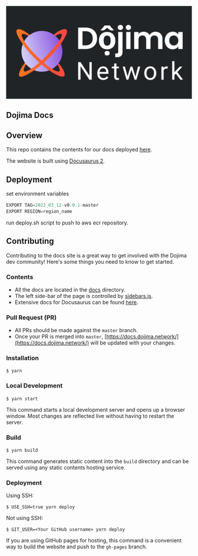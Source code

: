 <div align="center">
  <img src="static/img/dojimanetworklogo.png?raw=true">
</div>

 ## Dojima Docs
 
 ## Overview
This repo contains the contents for our docs deployed [here](https://docs.dojima.network).

The website is built using [Docusaurus 2](https://docusaurus.io/).

## Deployment
set environment variables
```ts
EXPORT TAG=2022_03_12-v0.0.1-master
EXPORT REGION=region_name
```
run deploy.sh script to push to aws ecr repository.

## Contributing

Contributing to the docs site is a great way to get involved with the Dojima dev community! Here's some things you need to know to get started.

### Contents
* All the docs are located in the [docs](docs) directory.
* The left side-bar of the page is controlled by [sidebars.js](sidebars.js).
* Extensive docs for Docusaurus can be found [here](https://docusaurus.io/docs).

### Pull Request (PR)
* All PRs should be made against the `master` branch.
* Once your PR is merged into `master`, [https://docs.dojima.network/](https://docs.dojima.network/) will be updated with your changes.


### Installation

```
$ yarn
```

### Local Development

```
$ yarn start
```

This command starts a local development server and opens up a browser window. Most changes are reflected live without having to restart the server.

### Build

```
$ yarn build
```

This command generates static content into the `build` directory and can be served using any static contents hosting service.

### Deployment

Using SSH:

```
$ USE_SSH=true yarn deploy
```

Not using SSH:

```
$ GIT_USER=<Your GitHub username> yarn deploy
```

If you are using GitHub pages for hosting, this command is a convenient way to build the website and push to the `gh-pages` branch.
